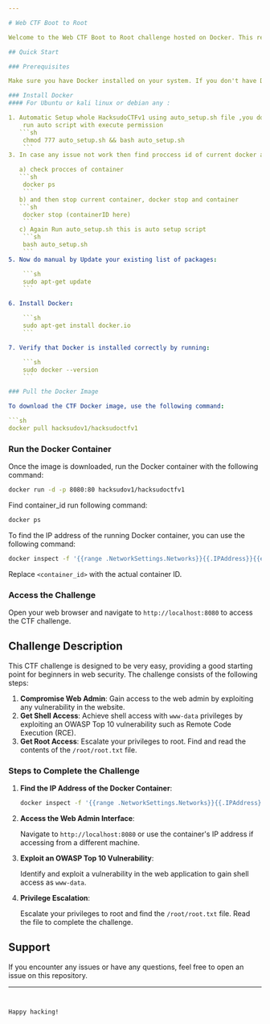 ```yaml
---

# Web CTF Boot to Root

Welcome to the Web CTF Boot to Root challenge hosted on Docker. This repository contains a simple CTF challenge that is designed to test basic web security skills. The challenge includes a website hosted on port 80 with a very easy task to get you started.Created By me @Vishal Waghmare instagram@realvilu

## Quick Start

### Prerequisites

Make sure you have Docker installed on your system. If you don't have Docker installed, follow the steps below to install it.

### Install Docker
#### For Ubuntu or kali linux or debian any :

1. Automatic Setup whole HacksudoCTFv1 using auto_setup.sh file ,you dont need to do all below steps if incase any issue you can go with manual setup methods.
    run auto script with execute permission
   ```sh
    chmod 777 auto_setup.sh && bash auto_setup.sh
    ```
3. In case any issue not work then find proccess id of current docker and and stop it and do them again.

   a) check procces of container
   ```sh
    docker ps
    ```
   b) and then stop current container, docker stop and container
   ```sh
    docker stop (containerID here)
    ```
   c) Again Run auto_setup.sh this is auto setup script   
    ```sh
    bash auto_setup.sh
    ```
5. Now do manual by Update your existing list of packages:

    ```sh
    sudo apt-get update
    ```

6. Install Docker:

    ```sh
    sudo apt-get install docker.io
    ```

7. Verify that Docker is installed correctly by running:

    ```sh
    sudo docker --version
    ```

### Pull the Docker Image

To download the CTF Docker image, use the following command:

```sh
docker pull hacksudov1/hacksudoctfv1
```

### Run the Docker Container

Once the image is downloaded, run the Docker container with the following command:

```sh
docker run -d -p 8080:80 hacksudov1/hacksudoctfv1
```

Find container_id run following command:

```sh
docker ps
```

To find the IP address of the running Docker container, you can use the following command:

```sh
docker inspect -f '{{range .NetworkSettings.Networks}}{{.IPAddress}}{{end}}' <container_id>
```

Replace `<container_id>` with the actual container ID.

### Access the Challenge

Open your web browser and navigate to `http://localhost:8080` to access the CTF challenge.

## Challenge Description

This CTF challenge is designed to be very easy, providing a good starting point for beginners in web security. The challenge consists of the following steps:

1. **Compromise Web Admin**: Gain access to the web admin by exploiting any vulnerability in the website.
2. **Get Shell Access**: Achieve shell access with `www-data` privileges by exploiting an OWASP Top 10 vulnerability such as Remote Code Execution (RCE).
3. **Get Root Access**: Escalate your privileges to root. Find and read the contents of the `/root/root.txt` file.

### Steps to Complete the Challenge

1. **Find the IP Address of the Docker Container**:
   
   ```sh
   docker inspect -f '{{range .NetworkSettings.Networks}}{{.IPAddress}}{{end}}' <container_id>
   ```

2. **Access the Web Admin Interface**:
   
   Navigate to `http://localhost:8080` or use the container's IP address if accessing from a different machine.

3. **Exploit an OWASP Top 10 Vulnerability**:
   
   Identify and exploit a vulnerability in the web application to gain shell access as `www-data`.

4. **Privilege Escalation**:
   
   Escalate your privileges to root and find the `/root/root.txt` file. Read the file to complete the challenge.

## Support

If you encounter any issues or have any questions, feel free to open an issue on this repository.

---
```


Happy hacking!
